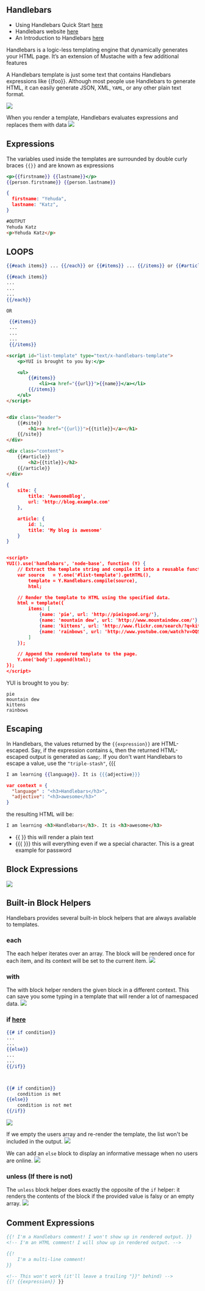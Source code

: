 ## Handlebars
- Using Handlebars Quick Start [here](https://gander.wustl.edu/~wilson/store/yui/docs/handlebars/index.html)
- Handlebars website [here](http://handlebarsjs.com/)
- An Introduction to Handlebars [here](https://www.youtube.com/watch?v=SPaw1ETzS2c&list=PLrafTkhP5sZzKQd31XOslFxtrL2yBP2Yg&index=10&t=1146s)

Handlebars is a logic-less templating engine that dynamically generates your HTML page. It’s an extension of Mustache with a few additional features

A Handlebars template is just some text that contains Handlebars expressions like {{foo}}. Although most people use Handlebars to generate HTML, it can easily generate JSON, XML, `YAML`, or any other plain text format.

![](/images/hand1.JPG)

When you render a template, Handlebars evaluates expressions and replaces them with data
![](/images/hand2.JPG)

## Expressions
The variables used inside the templates are surrounded by double curly braces `{{}}` and are known as expressions

```handlebars
<p>{{firstname}} {{lastname}}</p>
{{person.firstname}} {{person.lastname}}
```

```json
{
  firstname: "Yehuda",
  lastname: "Katz",
}
```
```html
#OUTPUT
Yehuda Katz
<p>Yehuda Katz</p>
```

## LOOPS
```handlebars
{{#each items}} ... {{/each}} or {{#items}} ... {{/items}} or {{#article}} ... {{/article}}

{{#each items}} 
... 
... 
... 
{{/each}}

OR

 {{#items}} 
 ... 
 ... 
 ... 
 {{/items}}
```

```html
<script id="list-template" type="text/x-handlebars-template">
    <p>YUI is brought to you by:</p>

    <ul>
        {{#items}}
            <li><a href="{{url}}">{{name}}</a></li>
        {{/items}}
    </ul>
</script>


<div class="header">
    {{#site}}
        <h1><a href="{{url}}">{{title}}</a></h1>
    {{/site}}
</div>

<div class="content">
    {{#article}}
        <h2>{{title}}</h2>
    {{/article}}
</div>
```

```json
{
    site: {
        title: 'AwesomeBlog',
        url: 'http://blog.example.com'
    },

    article: {
        id: 1,
        title: 'My blog is awesome'
    }
}


<script>
YUI().use('handlebars', 'node-base', function (Y) {
    // Extract the template string and compile it into a reusable function.
    var source   = Y.one('#list-template').getHTML(),
        template = Y.Handlebars.compile(source),
        html;

    // Render the template to HTML using the specified data.
    html = template({
        items: [
            {name: 'pie', url: 'http://pieisgood.org/'},
            {name: 'mountain dew', url: 'http://www.mountaindew.com/'},
            {name: 'kittens', url: 'http://www.flickr.com/search/?q=kittens'},
            {name: 'rainbows', url: 'http://www.youtube.com/watch?v=OQSNhk5ICTI'}
        ]
    });

    // Append the rendered template to the page.
    Y.one('body').append(html);
});
</script>
```

YUI is brought to you by:
```
pie
mountain dew
kittens
rainbows
```

## Escaping
In Handlebars, the values returned by the `{{expression}}` are HTML-escaped. Say, if the expression contains `&`, then the returned HTML-escaped output is generated as `&amp`;. If you don't want Handlebars to escape a value, use the `"triple-stash"`, {{{

```handlebars
I am learning {{language}}. It is {{{adjective}}}
```

```json
var context = {
  "language" : "<h3>Handlebars</h3>",
  "adjective": "<h3>awesome</h3>"
}
```

the resulting HTML will be:
```html
I am learning <h3>Handlebars</h3>. It is <h3>awesome</h3>
```
- {{ }} this will render a plain text
- {{{ }}} this will everything even if we a special character. This is a great example for password



## Block Expressions
![](/images/hand3.JPG)

## Built-in Block Helpers
Handlebars provides several built-in block helpers that are always available to templates.

### each 
The each helper iterates over an array. The block will be rendered once for each item, and its context will be set to the current item.
![](/images/hand4.JPG)

### with
The with block helper renders the given block in a different context. This can save you some typing in a template that will render a lot of namespaced data.
![](/images/hand5.JPG)

### if [here](https://handlebarsjs.com/guide/builtin-helpers.html#if)
```handlebars
{{# if condition}}
...
...
{{else}}
...
...
{{/if}}



{{# if condition}}
    condition is met
{{else}}
    condition is not met
{{/if}}
```

![](/images/hand6.JPG)

If we empty the users array and re-render the template, the list won't be included in the output.
![](/images/hand7.JPG)

We can add an `else` block to display an informative message when no users are online.
![](/images/hand8.JPG)

### unless (If there is not)
The `unless` block helper does exactly the opposite of the `if` helper: it renders the contents of the block if the provided value is falsy or an empty array.
![](/images/hand9.JPG)

## Comment Expressions
```handlebars
{{! I'm a Handlebars comment! I won't show up in rendered output. }}
<!-- I'm an HTML comment! I will show up in rendered output. -->

{{!
    I'm a multi-line comment!
}}

<!-- This won't work (it'll leave a trailing "}}" behind) -->
{{! {{expression}} }}
```